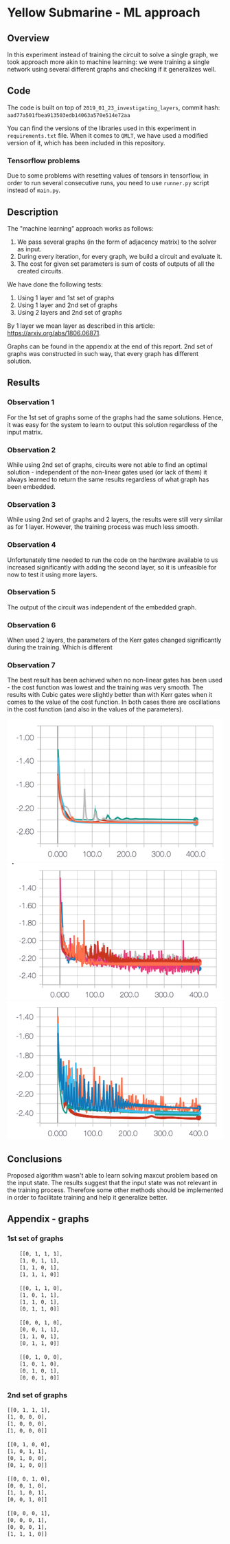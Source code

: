 # Yellow Submarine - ML approach

## Overview

In this experiment instead of training the circuit to solve a single graph, we took approach more akin to machine learning: we were training a single network using several different graphs and checking if it generalizes well.

## Code 

The code is built on top of `2019_01_23_investigating_layers`, commit hash: `aad77a501fbea913503edb14063a570e514e72aa`

You can find the versions of the libraries used in this experiment in `requirements.txt` file.
When it comes to `QMLT`, we have used a modified version of it, which has been included in this repository.

### Tensorflow problems

Due to some problems with resetting values of tensors in tensorflow, in order to run several consecutive runs, you need to use `runner.py` script instead of `main.py`.

## Description

The "machine learning" approach works as follows:

1. We pass several graphs (in the form of adjacency matrix) to the solver as input.
2. During every iteration, for every graph, we build a circuit and evaluate it.
3. The cost for given set parameters is sum of costs of outputs of all the created circuits.

We have done the following tests:
1. Using 1 layer and 1st set of graphs
2. Using 1 layer and 2nd set of graphs
3. Using 2 layers and 2nd set of graphs


By 1 layer we mean layer as described in this article: https://arxiv.org/abs/1806.06871. 

Graphs can be found in the appendix at the end of this report.
2nd set of graphs was constructed in such way, that every graph has different solution.

## Results

### Observation 1

For the 1st set of graphs some of the graphs had the same solutions. Hence, it was easy for the system to learn to output this solution regardless of the input matrix. 

### Observation 2

While using 2nd set of graphs, circuits were not able to find an optimal solution - independent of the non-linear gates used (or lack of them) it always learned to return the same results regardless of what graph has been embedded.

### Observation 3

While using 2nd set of graphs and 2 layers, the results were still very similar as for 1 layer. However, the training process was much less smooth.

### Observation 4

Unfortunately time needed to run the code on the hardware available to us increased significantly with adding the second layer, so it is unfeasible for now to test it using more layers.

### Observation 5

The output of the circuit was independent of the embedded graph.


### Observation 6

When used 2 layers, the parameters of the Kerr gates changed significantly during the training. Which is different 

### Observation 7

The best result has been achieved when no non-linear gates has been used - the cost function was lowest and the training was very smooth.
The results with Cubic gates were slightly better than with Kerr gates when it comes to the value of the cost function. In both cases there are oscillations in the cost function (and also in the values of the parameters).

![](figures/ng_0.png)
![](figures/ng_1.png)
![](figures/ng_2.png)

## Conclusions

Proposed algorithm wasn't able to learn solving maxcut problem based on the input state. The results suggest that the input state was not relevant in the training process. Therefore some other methods should be implemented in order to facilitate training and help it generalize better.

## Appendix - graphs

### 1st set of graphs
```
    [[0, 1, 1, 1],
    [1, 0, 1, 1],
    [1, 1, 0, 1],
    [1, 1, 1, 0]]

    [[0, 1, 1, 0],
    [1, 0, 1, 1],
    [1, 1, 0, 1],
    [0, 1, 1, 0]]

    [[0, 0, 1, 0],
    [0, 0, 1, 1],
    [1, 1, 0, 1],
    [0, 1, 1, 0]]

    [[0, 1, 0, 0],
    [1, 0, 1, 0],
    [0, 1, 0, 1],
    [0, 0, 1, 0]]
```

### 2nd set of graphs
```
[[0, 1, 1, 1],
[1, 0, 0, 0],
[1, 0, 0, 0],
[1, 0, 0, 0]]

[[0, 1, 0, 0],
[1, 0, 1, 1],
[0, 1, 0, 0],
[0, 1, 0, 0]]

[[0, 0, 1, 0],
[0, 0, 1, 0],
[1, 1, 0, 1],
[0, 0, 1, 0]]

[[0, 0, 0, 1],
[0, 0, 0, 1],
[0, 0, 0, 1],
[1, 1, 1, 0]]
```